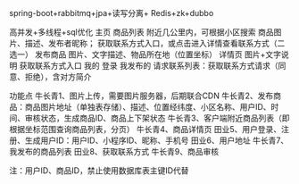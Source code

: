 spring-boot+rabbitmq+jpa+读写分离+  Redis+zk+dubbo

高并发+多线程+sql优化
主页
商品列表
附近几公里内，可根据小区搜索
商品图片、描述、发布者昵称；
获取联系方式入口，或点击进入详情查看联系方式（二选一）
发布商品
	图片、文字描述、物品所在地（位置坐标）
详情页
图片+文字说明
获取联系方式入口
我的
登录
我发布的
请求联系列表：获取联系方式请求（同意、拒绝），含对方简介

功能点
牛长青1、图片上传，需要图片服务器，后期联合CDN
牛长青2、发布商品：商品图片地址（单独表存储）、描述、位置经纬度、小区名称、用户ID、时间、审核状态，生成商品ID、商品上下架状态
牛长青3、客户端附近商品列表（即根据坐标范围查询商品列表，分页）
牛长青4、商品详情页
田业5、用户登录、注册、生成用户ID：用户ID、小程序ID、昵称、手机号
田业6、用户地址
牛长青7、我发布的商品列表
田业8、获取联系方式
牛长青9、商品审核

注：用户ID、商品ID，禁止使用数据库表主键ID代替